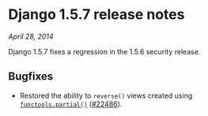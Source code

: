 # Django 1.5.7 release notes

*April 28, 2014*

Django 1.5.7 fixes a regression in the 1.5.6 security release.

## Bugfixes

* Restored the ability to `reverse()` views created using
  [`functools.partial()`](https://docs.python.org/3/library/functools.html#functools.partial) ([#22486](https://code.djangoproject.com/ticket/22486)).
